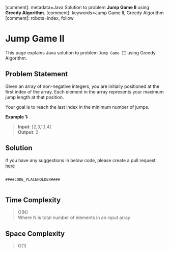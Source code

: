 [comment]: metadata=Java Solution to problem <strong>Jump Game II</strong> using <strong>Greedy Algorithm</strong>.
[comment]: keywords=Jump Game II, Greedy Algorithm
[comment]: robots=index, follow


<h1>Jump Game II</h1>
<p>
This page explains Java solution to problem <code class="inline">Jump Game II</code> using Greedy Algorithm.
</p>


<h2 class="heading">Problem Statement</h2>
<p>
Given an array of non-negative integers, you are initially positioned at the first index of the array. Each element in the array represents your maximum jump length at that position.
</p>
<p>
Your goal is to reach the last index in the minimum number of jumps.
</p>

<b>Example 1:</b>
<blockquote>
<p>
<b>Input</b>: [2,3,1,1,4]<br/>
<b>Output</b>: 2<br/>
</p>
</blockquote>


<h2 class="heading">Solution</h2>
If you have any suggestions in below code, please create a pull request <a href="####LINK_PLACEHOLDER####" target="_blank" rel="noopener noreferrer" class="absolute">here</a>
<pre>
<code class="language-java">
####CODE_PLACEHOLDER####
</code>
</pre>


<h2 class="heading">Time Complexity</h2>
<blockquote>
<p>
O(N) <br />
Where N is total number of elements in an input array
</p>
</blockquote>


<h2 class="heading">Space Complexity</h2>
<blockquote>
<p>
O(1)
</p>
</blockquote>